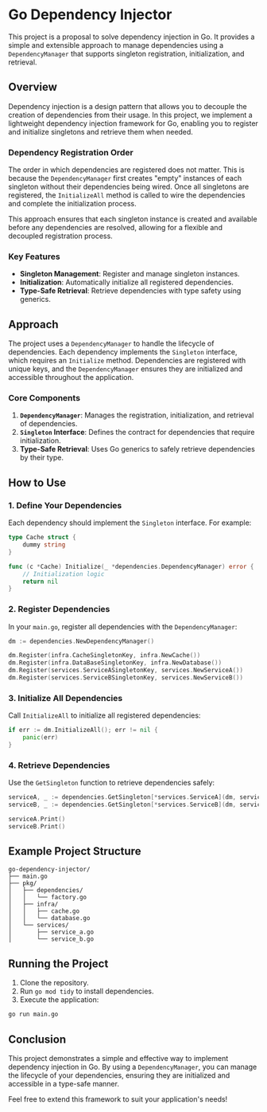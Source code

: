# Go Dependency Injector

This project is a proposal to solve dependency injection in Go. It provides a simple and extensible approach to manage dependencies using a `DependencyManager` that supports singleton registration, initialization, and retrieval.

## Overview

Dependency injection is a design pattern that allows you to decouple the creation of dependencies from their usage. In this project, we implement a lightweight dependency injection framework for Go, enabling you to register and initialize singletons and retrieve them when needed.

### Dependency Registration Order

The order in which dependencies are registered does not matter. This is because the `DependencyManager` first creates "empty" instances of each singleton without their dependencies being wired. Once all singletons are registered, the `InitializeAll` method is called to wire the dependencies and complete the initialization process.

This approach ensures that each singleton instance is created and available before any dependencies are resolved, allowing for a flexible and decoupled registration process.

### Key Features

- **Singleton Management**: Register and manage singleton instances.
- **Initialization**: Automatically initialize all registered dependencies.
- **Type-Safe Retrieval**: Retrieve dependencies with type safety using generics.

## Approach

The project uses a `DependencyManager` to handle the lifecycle of dependencies. Each dependency implements the `Singleton` interface, which requires an `Initialize` method. Dependencies are registered with unique keys, and the `DependencyManager` ensures they are initialized and accessible throughout the application.

### Core Components

1. **`DependencyManager`**: Manages the registration, initialization, and retrieval of dependencies.
2. **`Singleton` Interface**: Defines the contract for dependencies that require initialization.
3. **Type-Safe Retrieval**: Uses Go generics to safely retrieve dependencies by their type.

## How to Use

### 1. Define Your Dependencies

Each dependency should implement the `Singleton` interface. For example:

```go
type Cache struct {
    dummy string
}

func (c *Cache) Initialize(_ *dependencies.DependencyManager) error {
    // Initialization logic
    return nil
}
```

### 2. Register Dependencies

In your `main.go`, register all dependencies with the `DependencyManager`:

```go
dm := dependencies.NewDependencyManager()

dm.Register(infra.CacheSingletonKey, infra.NewCache())
dm.Register(infra.DataBaseSingletonKey, infra.NewDatabase())
dm.Register(services.ServiceASingletonKey, services.NewServiceA())
dm.Register(services.ServiceBSingletonKey, services.NewServiceB())
```

### 3. Initialize All Dependencies

Call `InitializeAll` to initialize all registered dependencies:

```go
if err := dm.InitializeAll(); err != nil {
    panic(err)
}
```

### 4. Retrieve Dependencies

Use the `GetSingleton` function to retrieve dependencies safely:

```go
serviceA, _ := dependencies.GetSingleton[*services.ServiceA](dm, services.ServiceASingletonKey)
serviceB, _ := dependencies.GetSingleton[*services.ServiceB](dm, services.ServiceBSingletonKey)

serviceA.Print()
serviceB.Print()
```

## Example Project Structure

```
go-dependency-injector/
├── main.go
├── pkg/
│   ├── dependencies/
│   │   └── factory.go
│   ├── infra/
│   │   ├── cache.go
│   │   └── database.go
│   └── services/
│       ├── service_a.go
│       └── service_b.go
```

## Running the Project

1. Clone the repository.
2. Run `go mod tidy` to install dependencies.
3. Execute the application:

```bash
go run main.go
```

## Conclusion

This project demonstrates a simple and effective way to implement dependency injection in Go. By using a `DependencyManager`, you can manage the lifecycle of your dependencies, ensuring they are initialized and accessible in a type-safe manner.

Feel free to extend this framework to suit your application's needs!